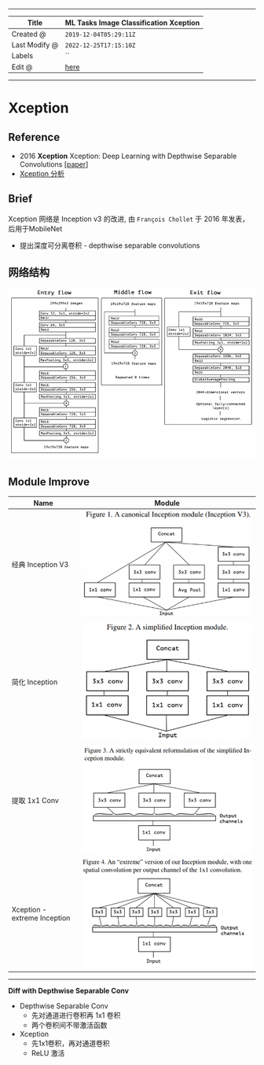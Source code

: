 -----

| Title         | ML Tasks Image Classification Xception               |
| ------------- | ---------------------------------------------------- |
| Created @     | `2019-12-04T05:29:11Z`                               |
| Last Modify @ | `2022-12-25T17:15:10Z`                               |
| Labels        | \`\`                                                 |
| Edit @        | [here](https://github.com/junxnone/aiwiki/issues/50) |

-----

# Xception

## Reference

  - 2016 **Xception** Xception: Deep Learning with Depthwise Separable
    Convolutions \[[paper](https://arxiv.org/abs/1610.02357)\]
  - [Xception 分析](https://blog.csdn.net/lk3030/article/details/84847879)

## Brief

Xception 网络是 Inception v3 的改进, 由 `François Chollet` 于 2016
年发表，后用于MobileNet

  - 提出深度可分离卷积 - depthwise separable convolutions

## 网络结构

![image](media/e40c2feec98a307bda3e09b038b3894434f0ead6.png)

## Module Improve

| Name                         | Module                                                       |
| ---------------------------- | ------------------------------------------------------------ |
| 经典 Inception V3              | ![image](media/bb86b6c925443f99650ad597ad30e60e5a17239c.png) |
| 简化 Inception                 | ![image](media/c23c51be44838439aa04728a1731e314b6e9131d.png) |
| 提取 1x1 Conv                  | ![image](media/1a9745eb63e5c772d320a69d9051e8a06504518e.png) |
| Xception - extreme Inception | ![image](media/b1beff8b90d774fc687c28d02154481578efb5eb.png) |

-----

**Diff with Depthwise Separable Conv**

  - Depthwise Separable Conv
      - 先对通道进行卷积再 1x1 卷积
      - 两个卷积间不带激活函数
  - Xception
      - 先1x1卷积，再对通道卷积
      - ReLU 激活
